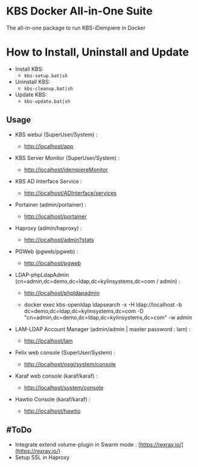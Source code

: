 # KBS Docker All-in-One Suite
The all-in-one package to run KBS-iDempiere in Docker

# How to Install, Uninstall and Update
* Install KBS: 
    * `kbs-setup.bat|sh`
* Uninstall KBS: 
    * `kbs-cleanup.bat|sh`
* Update KBS:
    * `kbs-update.bat|sh` 

## Usage
* KBS webui (SuperUser/System) : 
  * [http://localhost/app](http://localhost/app)

* KBS Server Monitor (SuperUser/System) : 
  * [http://localhost/idempiereMonitor](http://localhost/idempiereMonitor)

* KBS AD Interface Service : 
  * [http://localhost/ADInterface/services](http://localhost/ADInterface/services)

* Portainer (admin/portainer) : 
  * [http://localhost/portainer](http://localhost/portainer)

* Haproxy (admin/haproxy) : 
  * [http://localhost/admin?stats](http://localhost/admin?stats)

* PGWeb (pgweb/pgweb) : 
  * [http://localhost/pgweb](http://localhost/pgweb)

* LDAP-phpLdapAdmin (cn=admin,dc=demo,dc=ldap,dc=kylinsystems,dc=com / admin) : 
  * [http://localhost/phpldapadmin](http://localhost/phpldapadmin)

  * docker exec kbs-openldap ldapsearch -x -H ldap://localhost -b dc=demo,dc=ldap,dc=kylinsystems,dc=com -D "cn=admin,dc=demo,dc=ldap,dc=kylinsystems,dc=com" -w admin

* LAM-LDAP Account Manager (admin/admin | master password : lam) : 
  * [http://localhost/lam](http://localhost/lam)

* Felix web console (SuperUser/System) : 
  * [http://localhost/osgi/system/console](http://localhost/osgi/system/console)

* Karaf web console (karaf/karaf) : 
  * [http://localhost/system/console](http://localhost/system/console)

* Hawtio Console (karaf/karaf) :
  * [http://localhost/hawtio](http://localhost/hawtio)

## #ToDo
* Integrate extend volume-plugin in Swarm mode : [https://rexray.io/](https://rexray.io/)
* Setup SSL in Haproxy
